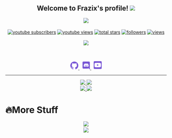 <h2 align="center">
    Welcome to <strong>Frazix's </strong>profile! <img src="https://raw.githubusercontent.com/MartinHeinz/MartinHeinz/master/wave.gif" width="30px">
</h2>
<p align="center">
  <a href="https://github.com/Frazix12/"><img src="https://readme-typing-svg.herokuapp.com/?lines=Full-stack%20web%20and%20app%20developer;Experienced%20Discord%20Bot%20Dev;A%20Lot%20of%20coding%20experience;Always%20learning%20new%20things&font=Fira%20Code&center=true&width=440&height=45&color=7856d5&vCenter=true&size=22"></a>
<br>
<br>
  <a href="https://www.youtube.com/c/CodeWithFrazix?sub_confirmation=1">
    <img alt="youtube subscribers" title="Subscribe to my YouTube channel" src="https://custom-icon-badges.herokuapp.com/youtube/channel/subscribers/UCgiRfle1_JSaFV00XcUzfHQ?color=%23E05D44&label=SUBSCRIBE&logo=video&logoColor=white&style=for-the-badge&labelColor=CE4630"/></a> 
  <a href="https://www.youtube.com/c/DevProTips">
    <img alt="youtube views" title="YouTube views" src="https://custom-icon-badges.herokuapp.com/youtube/channel/views/UCgiRfle1_JSaFV00XcUzfHQ?color=%23E1AD0E&logo=video&logoColor=white&style=for-the-badge&labelColor=C79600"/></a> 
  <a href="https://github.com/Frazix12?tab=repositories&sort=stargazers">
    <img alt="total stars" title="Total stars on GitHub" src="https://custom-icon-badges.herokuapp.com/badge/dynamic/json?logo=star&color=55960c&labelColor=488207&label=Stars&style=for-the-badge&query=%24.stars&url=https://api.github-star-counter.workers.dev/user/Frazix12"/></a>
  <a href="https://github.com/Frazix12?tab=followers">
    <img alt="followers" title="Follow me on Github" src="https://custom-icon-badges.herokuapp.com/github/followers/Frazix12?color=236ad3&labelColor=1155ba&style=for-the-badge&logo=person-add&label=Follow&logoColor=white"/></a>
  <a href="https://github.com/Frazix12/Simple-View-Counter">
    <img alt="views" title="GitHub profile views" src="https://komarev.com/ghpvc/?username=Frazix12&color=blueviolet&style=for-the-badge"/></a>
<br>
<br>
<a href="https://discord.com/users/847030527822266378">
        <img src="https://lanyard-profile-readme.vercel.app/api/847030527822266378?theme=dark&bg=1a1a26&animated=false&hideDiscrim=true&borderRadius=30px&idleMessage=Probably%20doing%20something%20else..."/>
    </a>
</p>
&nbsp;
<p align="center">
    <a href="https://github.com/Frazix12/">
        <img src="./assets/icons/other/github-solid.svg/" width="25px" />
    </a>
    &nbsp;
    <a href="https://discord.com/users/847030527822266378">
        <img src="./assets/icons/other/discord-solid.svg/" width="25px" />
    </a>
    &nbsp;
    <a href="https://www.youtube.com/c/CodeWithFrazix">
        <img src="./assets/icons/other/youtube-solid.svg/" width="25px" />
    </a>
    
</p>
<hr/>
<p align="center">
    <a href="https://github.com/Frazix12/">
        <img src="https://github-readme-streak-stats.herokuapp.com?user=Frazix12&hide_border=true&theme=buefy-dark" />
  </a> 
  <a href="https://github.com/Frazix12/">
        <img src="https://github-readme-stats.vercel.app/api?username=Frazix12&show_icons=true&bg_color=1a1a26&title_color=7856d5&text_color=fe3960" />
  </a> 
<br>
<a href="https://github.com/Frazix12/">
        <img src="https://github-readme-stats.vercel.app/api/top-langs/?username=Frazix12&theme=radical&langs_count=8&layout=compact&bg_color=1a1a26&title_color=7856d5&text_color=fe3960" />
  </a> 
  <a href="https://github.com/Frazix12/">
        <img src="https://github-profile-trophy.vercel.app/?username=Frazix12&theme=radical&no-frame=false&no-bg=false&margin-w=4&row=2&column=3" />
  </a>
</p>

# 🔥More Stuff

<p align="center">
  <img src="https://quotes-github-readme.vercel.app/api?type=horizontal&theme=radical"/>
  <br />
  <a href="https://frazix.tk">
    <img src="https://skillicons.dev/icons?i=git,bash,docker,bootstrap,codepen,css,discord,bots,electron,express,figma,github,heroku,html,js,linux,md,mongodb,netlify,nextjs,nodejs,powershell,py,react,redis,sass,svg,tailwind,ts,vscode&perline=8" />
  </a>
</p>

<!-- Variables -->
[mainClolor]: fe3960
